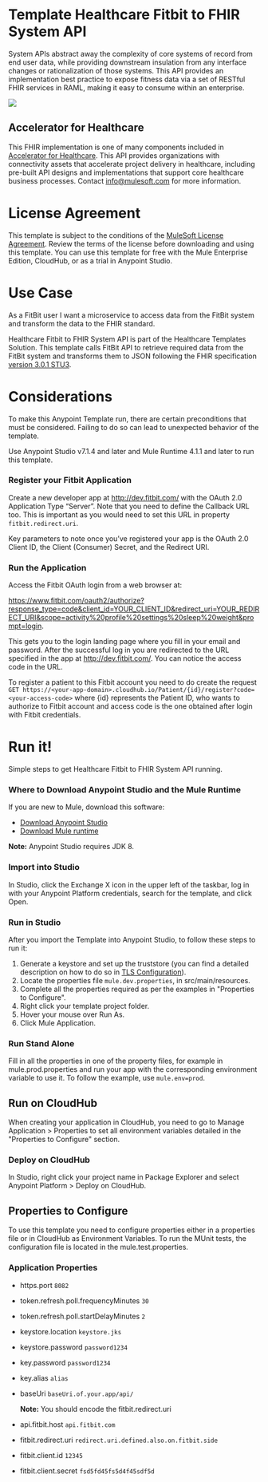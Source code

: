 # Template Healthcare Fitbit to FHIR System API

System APIs abstract away the complexity of core systems of record from end user data, while providing downstream insulation from any interface changes or rationalization of those systems. This API provides an implementation best practice to expose fitness data via a set of RESTful FHIR services in RAML, making it easy to consume within an enterprise.

![](https://www.lucidchart.com/publicSegments/view/6c0eab9d-b684-43bd-96c5-61b323fd6399/image.png)

## Accelerator for Healthcare
This FHIR implementation is one of many components included in [Accelerator for Healthcare](/exchange/68ef9520-24e9-4cf2-b2f5-620025690913/catalyst-accelerator-for-healthcare/). This API provides organizations with connectivity assets that accelerate project delivery in healthcare, including pre-built API designs and implementations that support core healthcare business processes. Contact [info@mulesoft.com](mailto:info@mulesoft.com) for more information.

# License Agreement

This template is subject to the conditions of the <a href="https://s3.amazonaws.com/templates-examples/AnypointTemplateLicense.pdf">MuleSoft License Agreement</a>. Review the terms of the license before downloading and using this template. You can use this template for free with the Mule Enterprise Edition, CloudHub, or as a trial in Anypoint Studio. 

# Use Case

As a FitBit user I want a microservice to access data from the FitBit system and transform the data to the FHIR standard.

Healthcare Fitbit to FHIR System API is part of the Healthcare Templates Solution. This template calls FitBit API to retrieve required data from the FitBit system and transforms them to JSON following the FHIR specification [version 3.0.1 STU3](https://www.hl7.org/FHIR/index.html).

# Considerations

To make this Anypoint Template run, there are certain preconditions that must be considered. Failing to do so can lead to unexpected behavior of the template.

Use Anypoint Studio v7.1.4 and later and Mule Runtime 4.1.1 and later to run this template.

### Register your Fitbit Application

Create a new developer app at http://dev.fitbit.com/ with the OAuth 2.0 Application Type “Server”. Note that you need to define the Callback URL too. This is important as you would need to set this URL in property `fitbit.redirect.uri`.

Key parameters to note once you’ve registered your app is the OAuth 2.0 Client ID, the Client (Consumer) Secret, and the Redirect URI.

### Run the Application

Access the Fitbit OAuth login from a web browser at:
 
https://www.fitbit.com/oauth2/authorize?response_type=code&client_id=YOUR_CLIENT_ID&redirect_uri=YOUR_REDIRECT_URI&scope=activity%20profile%20settings%20sleep%20weight&prompt=login.

This gets you to the login landing page where you fill in your email and password. After the successful log in you are redirected to the URL specified in the app at http://dev.fitbit.com/. You can notice the access code in the URL.

To register a patient to this Fitbit account you need to do create the request `GET https://<your-app-domain>.cloudhub.io/Patient/{id}/register?code=<your-access-code>` where {id} represents the Patient ID, who wants to authorize to Fitbit account and access code is the one obtained after login with Fitbit credentials.

# Run it! 

Simple steps to get Healthcare Fitbit to FHIR System API running.

### Where to Download Anypoint Studio and the Mule Runtime

If you are new to Mule, download this software:

- [Download Anypoint Studio](https://www.mulesoft.com/platform/studio)
- [Download Mule runtime](https://www.mulesoft.com/lp/dl/mule-esb-enterprise)

**Note:** Anypoint Studio requires JDK 8.

### Import into Studio

In Studio, click the Exchange X icon in the upper left of the taskbar, log in with your Anypoint Platform credentials, search for the template, and click Open.

### Run in Studio

After you import the Template into Anypoint Studio, to follow these steps to run it:

1. Generate a keystore and set up the truststore (you can find a detailed description on how to do so in [TLS Configuration](https://docs.mulesoft.com/mule-runtime/4.2/tls-configuration#keystores-and-truststores)).
2. Locate the properties file `mule.dev.properties`, in src/main/resources.
3. Complete all the properties required as per the examples in "Properties to Configure".
4. Right click your template project folder.
6. Hover your mouse over Run As.
6. Click Mule Application.

### Run Stand Alone

Fill in all the properties in one of the property files, for example in mule.prod.properties and run your app with the corresponding environment variable to use it. To follow the example, use `mule.env=prod`.

## Run on CloudHub

When creating your application in CloudHub, you need to go to Manage Application > Properties to set all environment variables detailed in the "Properties to Configure" section.

### Deploy on CloudHub

In Studio, right click your project name in Package Explorer and select Anypoint Platform > Deploy on CloudHub.

## Properties to Configure

To use this template you need to configure properties either in a properties file or in CloudHub as Environment Variables. To run the MUnit tests, the configuration file is located in the mule.test.properties.

### Application Properties

- https.port `8082`
- token.refresh.poll.frequencyMinutes `30`
- token.refresh.poll.startDelayMinutes `2`

- keystore.location `keystore.jks`
- keystore.password `password1234`
- key.password `password1234`
- key.alias `alias`

- baseUri `baseUri.of.your.app/api/`

	**Note:** You should encode the fitbit.redirect.uri
	
- api.fitbit.host `api.fitbit.com`
- fitbit.redirect.uri `redirect.uri.defined.also.on.fitbit.side`
- fitbit.client.id `12345`
- fitbit.client.secret `fsd5fd45fs5d4f45sdf5d`
